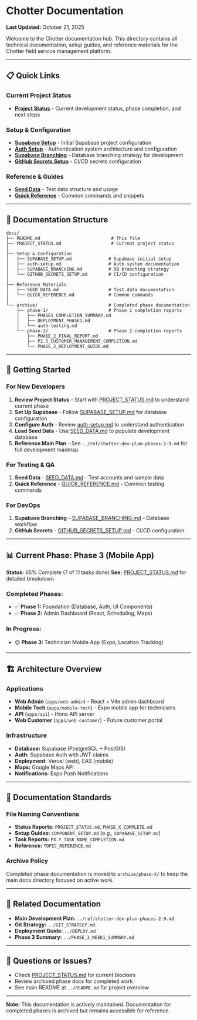 # Chotter Documentation

**Last Updated:** October 21, 2025

Welcome to the Chotter documentation hub. This directory contains all technical documentation, setup guides, and reference materials for the Chotter field service management platform.

---

## 📋 Quick Links

### **Current Project Status**
- **[Project Status](./PROJECT_STATUS.md)** - Current development status, phase completion, and next steps

### **Setup & Configuration**
- **[Supabase Setup](./SUPABASE_SETUP.md)** - Initial Supabase project configuration
- **[Auth Setup](./auth-setup.md)** - Authentication system architecture and configuration
- **[Supabase Branching](./SUPABASE_BRANCHING.md)** - Database branching strategy for development
- **[GitHub Secrets Setup](./GITHUB_SECRETS_SETUP.md)** - CI/CD secrets configuration

### **Reference & Guides**
- **[Seed Data](./SEED_DATA.md)** - Test data structure and usage
- **[Quick Reference](./QUICK_REFERENCE.md)** - Common commands and snippets

---

## 📁 Documentation Structure

```
docs/
├── README.md                           # This file
├── PROJECT_STATUS.md                   # Current project status
│
├── Setup & Configuration
│   ├── SUPABASE_SETUP.md              # Supabase initial setup
│   ├── auth-setup.md                  # Auth system documentation
│   ├── SUPABASE_BRANCHING.md          # DB branching strategy
│   └── GITHUB_SECRETS_SETUP.md        # CI/CD configuration
│
├── Reference Materials
│   ├── SEED_DATA.md                   # Test data documentation
│   └── QUICK_REFERENCE.md             # Common commands
│
└── archive/                           # Completed phase documentation
    ├── phase-1/                       # Phase 1 completion reports
    │   ├── PHASE1_COMPLETION_SUMMARY.md
    │   ├── DEPLOYMENT_PHASE1.md
    │   └── auth-testing.md
    └── phase-2/                       # Phase 2 completion reports
        ├── PHASE_2_FINAL_REPORT.md
        ├── P2.5_CUSTOMER_MANAGEMENT_COMPLETION.md
        └── PHASE_2_DEPLOYMENT_GUIDE.md
```

---

## 🚀 Getting Started

### For New Developers

1. **Review Project Status** - Start with [PROJECT_STATUS.md](./PROJECT_STATUS.md) to understand current phase
2. **Set Up Supabase** - Follow [SUPABASE_SETUP.md](./SUPABASE_SETUP.md) for database configuration
3. **Configure Auth** - Review [auth-setup.md](./auth-setup.md) to understand authentication
4. **Load Seed Data** - Use [SEED_DATA.md](./SEED_DATA.md) to populate development database
5. **Reference Main Plan** - See `../ref/chotter-dev-plan-phases-2-9.md` for full development roadmap

### For Testing & QA

1. **Seed Data** - [SEED_DATA.md](./SEED_DATA.md) - Test accounts and sample data
2. **Quick Reference** - [QUICK_REFERENCE.md](./QUICK_REFERENCE.md) - Common testing commands

### For DevOps

1. **Supabase Branching** - [SUPABASE_BRANCHING.md](./SUPABASE_BRANCHING.md) - Database workflow
2. **GitHub Secrets** - [GITHUB_SECRETS_SETUP.md](./GITHUB_SECRETS_SETUP.md) - CI/CD configuration

---

## 📊 Current Phase: Phase 3 (Mobile App)

**Status:** 65% Complete (7 of 11 tasks done)
**See:** [PROJECT_STATUS.md](./PROJECT_STATUS.md) for detailed breakdown

### Completed Phases:
- ✅ **Phase 1:** Foundation (Database, Auth, UI Components)
- ✅ **Phase 2:** Admin Dashboard (React, Scheduling, Maps)

### In Progress:
- 🟡 **Phase 3:** Technician Mobile App (Expo, Location Tracking)

---

## 🏗️ Architecture Overview

### Applications
- **Web Admin** (`apps/web-admin`) - React + Vite admin dashboard
- **Mobile Tech** (`apps/mobile-tech`) - Expo mobile app for technicians
- **API** (`apps/api`) - Hono API server
- **Web Customer** (`apps/web-customer`) - Future customer portal

### Infrastructure
- **Database:** Supabase (PostgreSQL + PostGIS)
- **Auth:** Supabase Auth with JWT claims
- **Deployment:** Vercel (web), EAS (mobile)
- **Maps:** Google Maps API
- **Notifications:** Expo Push Notifications

---

## 📝 Documentation Standards

### File Naming Conventions
- **Status Reports:** `PROJECT_STATUS.md`, `PHASE_X_COMPLETE.md`
- **Setup Guides:** `COMPONENT_SETUP.md` (e.g., `SUPABASE_SETUP.md`)
- **Task Reports:** `PX.Y_TASK_NAME_COMPLETION.md`
- **Reference:** `TOPIC_REFERENCE.md`

### Archive Policy
Completed phase documentation is moved to `archive/phase-X/` to keep the main docs directory focused on active work.

---

## 🔗 Related Documentation

- **Main Development Plan:** `../ref/chotter-dev-plan-phases-2-9.md`
- **Git Strategy:** `../GIT_STRATEGY.md`
- **Deployment Guide:** `../DEPLOY.md`
- **Phase 3 Summary:** `../PHASE_3_WEEK1_SUMMARY.md`

---

## 📧 Questions or Issues?

- Check [PROJECT_STATUS.md](./PROJECT_STATUS.md) for current blockers
- Review archived phase docs for completed work
- See main README at `../README.md` for project overview

---

**Note:** This documentation is actively maintained. Documentation for completed phases is archived but remains accessible for reference.
